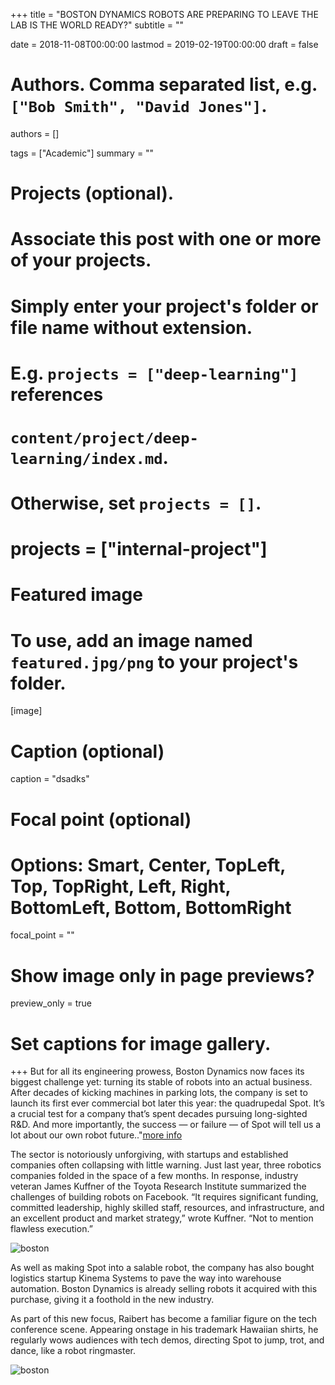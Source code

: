 +++
title = "BOSTON DYNAMICS ROBOTS ARE PREPARING TO LEAVE THE LAB IS THE WORLD READY?"
subtitle = ""

date = 2018-11-08T00:00:00
lastmod = 2019-02-19T00:00:00
draft = false

# Authors. Comma separated list, e.g. `["Bob Smith", "David Jones"]`.
authors = []

tags = ["Academic"]
summary = ""

# Projects (optional).
#   Associate this post with one or more of your projects.
#   Simply enter your project's folder or file name without extension.
#   E.g. `projects = ["deep-learning"]` references 
#   `content/project/deep-learning/index.md`.
#   Otherwise, set `projects = []`.
# projects = ["internal-project"]

# Featured image
# To use, add an image named `featured.jpg/png` to your project's folder. 
[image]
  # Caption (optional)
  caption = "dsadks"

  # Focal point (optional)
  # Options: Smart, Center, TopLeft, Top, TopRight, Left, Right, BottomLeft, Bottom, BottomRight
  focal_point = ""

  # Show image only in page previews?
  preview_only = true

# Set captions for image gallery.

+++
But for all its engineering prowess, Boston Dynamics now faces its biggest challenge yet: turning its stable of robots into an actual business. After decades of kicking machines in parking lots, the company is set to launch its first ever commercial bot later this year: the quadrupedal Spot. It’s a crucial test for a company that’s spent decades pursuing long-sighted R&D. And more importantly, the success — or failure — of Spot will tell us a lot about our own robot future.."<a href = "https://www.theverge.com/2019/7/17/20697540/boston-dynamics-robots-commercial-real-world-business-spot-on-sale">more info</a>

The sector is notoriously unforgiving, with startups and established companies often collapsing with little warning. Just last year, three robotics companies folded in the space of a few months. In response, industry veteran James Kuffner of the Toyota Research Institute summarized the challenges of building robots on Facebook. “It requires significant funding, committed leadership, highly skilled staff, resources, and infrastructure, and an excellent product and market strategy,” wrote Kuffner. “Not to mention flawless execution.”

![boston](https://user-images.githubusercontent.com/54065184/70608848-44f73300-1c1a-11ea-8852-3b7f1f88e43d.png)

As well as making Spot into a salable robot, the company has also bought logistics startup Kinema Systems to pave the way into warehouse automation. Boston Dynamics is already selling robots it acquired with this purchase, giving it a foothold in the new industry.

As part of this new focus, Raibert has become a familiar figure on the tech conference scene. Appearing onstage in his trademark Hawaiian shirts, he regularly wows audiences with tech demos, directing Spot to jump, trot, and dance, like a robot ringmaster.

![boston](https://user-images.githubusercontent.com/54065184/70608848-44f73300-1c1a-11ea-8852-3b7f1f88e43d.png)

